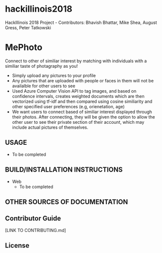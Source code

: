 # hackillinois2018
HackIllinois 2018 Project - Contributors: Bhavish Bhattar, Mike Shea, August Gress, Peter Tatkowski

# MePhoto
Connect to other of similiar interest by matching with individuals with a similiar taste of photagraphy as you! 
  * Simply upload any pictures to your profile
  * Any pictures that are uploaded with people or faces in them will not be availalble for other users to see
  * Used Azure Computer Vision API to tag images, and based on confidence intervals, creates weighted documents which are then vectorized using tf-idf and then compared using cosine similiarity and other specified user preferences (e.g, orienetation, age)
  * We want users to connect based of similiar interest displayed through their photos. After connecting, they will be given the option to allow the other user to see their private section of their account, which may include actual pictures of themselves.

## USAGE
  * To be completed
  
## BUILD/INSTALLATION INSTRUCTIONS
  * Web
    * To be completed


## OTHER SOURCES OF DOCUMENTATION

## Contributor Guide
[LINK TO CONTRIBUTING.md]

## License 
